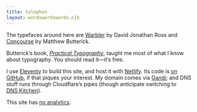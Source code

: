 ```yaml
---
title: Colophon
layout: wordswordswords.njk
---
```


The typefaces around here are [Warbler](https://djr.com/warbler) by David Jonathan Ross and [Concourse](https://mbtype.com/fonts/concourse) by Matthew Butterick.

Butterick’s book, [_Practical Typography_](https://practicaltypography.com), taught me most of what I know about typography. You should read it—it’s free.

I use [Eleventy](https://www.11ty.dev) to build this site, and host it with [Netlify](https://www.netlify.com). Its code is [on GitHub](https://github.com/jaskfla/jaskfla.github.io), if that piques your interest. My domain comes via [Gandi](https://www.gandi.net); and DNS stuff runs through Cloudflare’s pipes (though anticipate switching to [DNS Kitchen](https://dns.kitchen)).

This site has [no analytics](https://lai.nz/privacy).
